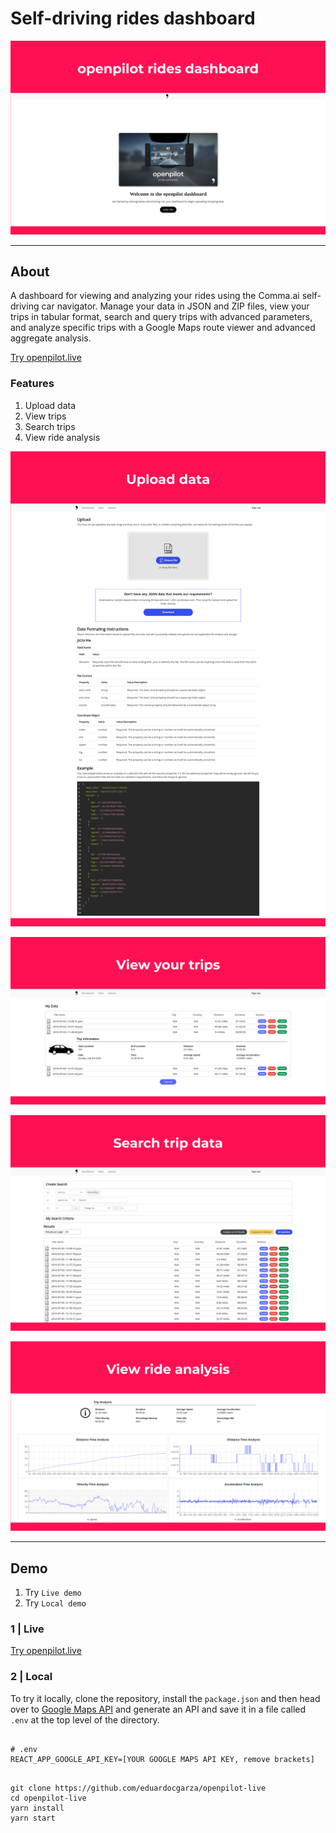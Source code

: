 # Self-driving rides dashboard

![Home](screenshots/home.png)

___

## About

A dashboard for viewing and analyzing your rides using the Comma.ai self-driving car navigator. Manage your data in JSON and ZIP files, view your trips in tabular format, search and query trips with advanced parameters, and analyze specific trips with a Google Maps route viewer and advanced aggregate analysis.

[Try openpilot.live](https://openpilot.live)

### Features 

1. Upload data
2. View trips
3. Search trips
4. View ride analysis 

![Upload data](screenshots/upload-data.png)

![View trips](screenshots/view-trips.png)

![Search trips](screenshots/search-trips.png)

![Ride analysis](screenshots/ride-analysis.png)

___

## Demo

1. Try `Live demo`
2. Try `Local demo`


### 1 | Live

[Try openpilot.live](https://openpilot.live)


### 2 | Local

To try it locally, clone the repository, install the `package.json` and then head over to [Google Maps API](https://developers.google.com/maps) and generate an API and save it in a file called `.env` at the top level of the directory.
```

# .env
REACT_APP_GOOGLE_API_KEY=[YOUR GOOGLE MAPS API KEY, remove brackets]
```

```

git clone https://github.com/eduardocgarza/openpilot-live
cd openpilot-live
yarn install
yarn start
```